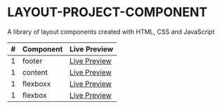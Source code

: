 # LAYOUT-PROJECT-COMPONENT

A library of layout components created with HTML, CSS and JavaScript

|  #  | Component       | Live Preview                                                                   |
| :-: | :-------------- | :----------------------------------------------------------------------------- |
|  1  | footer       | [Live Preview](https://nashki.github.io/layout/footer)       |
|  1  | content       | [Live Preview](https://nashki.github.io/layout/content)      |
|  1  | flexboxx       | [Live Preview](https://nashki.github.io/layout/flexboxx)     |
|  1  | flexbox       | [Live Preview](https://nashki.github.io/layout/flexbox)      |
